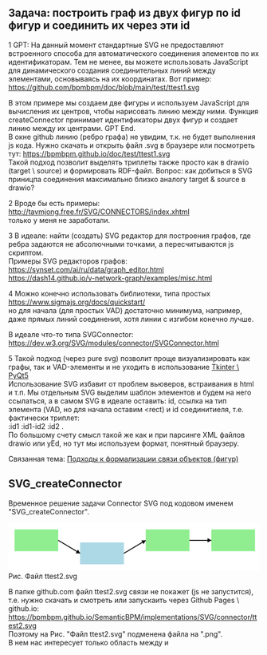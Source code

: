 ## Задача: построить граф из двух фигур по id фигур и соединить их через эти id
1 GPT: На данный момент стандартные SVG не предоставляют встроенного способа для автоматического соединения элементов по их идентификаторам.
Тем не менее, вы можете использовать JavaScript для динамического создания соединительных линий между элементами, основываясь на их координатах. Вот пример: https://github.com/bpmbpm/doc/blob/main/test/ttest1.svg

В этом примере мы создаем две фигуры и используем JavaScript для вычисления их центров, чтобы нарисовать линию между ними. Функция createConnector принимает идентификаторы двух фигур и создает линию между их центрами. GPT End.  
В окне github линию (ребро графа) не увидим, т.к. не будет выполнения js кода. Нужно скачать и открыть файл .svg в браузере или посмотреть тут: 
https://bpmbpm.github.io/doc/test/ttest1.svg  
Такой подход позволит выделять триплеты также просто как в drawio (target \ source) и формировать RDF-файл. Вопрос: как добиться в SVG приницпа соединения максимально близко аналогу target & source в drawio?

2 Вроде бы есть примеры: 
http://tavmjong.free.fr/SVG/CONNECTORS/index.xhtml  
только у меня не заработали.

3 В идеале: найти (создать) SVG редактор для построения графов, где ребра задаются не абсолючными точками, а пересчитываются js скриптом.  
Примеры SVG редакторов графов:  
https://synset.com/ai/ru/data/graph_editor.html  
https://dash14.github.io/v-network-graph/examples/misc.html

4 Можно конечно использовать библиотеки, типа простых https://www.sigmajs.org/docs/quickstart/  
но для начала (для простых VAD) достаточно минимума, например, даже прямых линий соединения, хотя линии с изгибом конечно лучше. 

В идеале что-то типа SVGConnector: https://dev.w3.org/SVG/modules/connector/SVGConnector.html 

5 Такой подход (через pure svg) позволит проще визуализировать как графы, так и VAD-элементы и не уходить в использование 
[Tkinter \ PyQt5](https://dzen.ru/a/ZQ5zzw6vlCcnubt-)  
Использование SVG избавит от проблем вьюверов, встраивания в html и т.п. Мы отдельным SVG выделим шаблон элементов и будем на него ссылаться, а в самом SVG в идеале оставить: id, ссылка на тип элемента (VAD, но для начала оставим <rect) и id соединитиеля, т.е. фактически триплет:  
:id1 :id1-id2 :id2 .  
По большому счету смысл такой же как и при парсинге XML файлов drawio или yEd, но тут мы используем формат, понятный браузеру.

Связанная тема: [Подходы к формализации связи объектов (фигур)](https://github.com/bpmbpm/SemanticBPM/blob/main/implementations/drawio/principles.md)
## SVG_createConnector
Временное решение задачи Connector SVG под кодовом именем "SVG_createConnector".  
 
![ttest2.svg](ttest2.png)
Рис. Файл ttest2.svg 

В папке github.com  файл ttest2.svg связи не покажет (js не запустится), т.е. нужно скачать и смотреть или запускаить через Github Pages \ github.io: 
https://bpmbpm.github.io/SemanticBPM/implementations/SVG/connector/ttest2.svg  
Поэтому на Рис. "Файл ttest2.svg" подменена файла на ".png".   
В нем нас интересует только область между </style> и <script>:  
`<rect id="box1" class="boxProcGreen" x="50" y="50" width="100" height="50"/>` \
`<rect id="box2" class="boxProcBlue" x="200" y="80" width="100" height="50" />` \
`<rect id="box3" class="boxProcGreen" x="350" y="50" width="100" height="50" />` \
`<rect id="box4" class="boxProcGreen" x="500" y="50" width="100" height="50" />` \
Будем считать, что в этих строчках только id="box1", id="box2" и т.п. id объектов с координатами, а стили фигур (объектов) заданы в отдельно (вообще в одном на всех отдельном файле - трафарете \ шаблоне).  
Таким образом мы задали объекты, что соответсвует RDF:  
`:box1 vad:hasType :boxProcGreen .`  
Отношение :hasNext задается через `createConnector('box1', 'box2');` \
Таким образом, фактически в формате SVG мы записали тотже RDF и задача парсинга свелась к минимуму. В дальнейшем мы из SVG файла уберем во внешние файлы как сам шаблон (трафарет), так и js. Сейчас это сложно, т.к. придется работать с серверным js, но в рамках макетирования проще с браузерным. Это все из-за проблем с CORS (когда то таких проблем не было):
- [CORSRequestNotHttp](https://stackoverflow.com/questions/59581827/track-unsafe-attempt-to-load-url-from-frame-with-url)
- [Почему не грузятся SVG картинки без сервера?](https://ru.stackoverflow.com/questions/830756/%D0%9F%D0%BE%D1%87%D0%B5%D0%BC%D1%83-%D0%BD%D0%B5-%D0%B3%D1%80%D1%83%D0%B7%D1%8F%D1%82%D1%81%D1%8F-svg-%D0%BA%D0%B0%D1%80%D1%82%D0%B8%D0%BD%D0%BA%D0%B8-%D0%B1%D0%B5%D0%B7-%D1%81%D0%B5%D1%80%D0%B2%D0%B5%D1%80%D0%B0)

Поэтому предлагаю на первом этапе использовать SVG в предложенном формате (SVG_createConnector) и вообще формировать его (SVG-файл) пока руками. В дальнейшем мы его разделим (на шаблон и js). Форматы drawio, yEd и т.п. это по сути такие же js-блоки, которые примерно также обрабатывают source \ target и дополнительные навороты этих форматов (пользовательские данные фигур и т.п.). Нам чтобы быстрее продвинуться с MVP можно съекономить время, взяв за онову предложенный формат в ttest2.svg.

Еще раз: **ttest2.svg** - это по сути тот же RDF, представленный в блоке между </style> и <script> и после "// Создаем соединения между элементами".
Таким образом для стартового макета у нас будет набор SVG (в формате SVG_createConnector) и набор соответсвующих TriG, что позволит перейти сразу к GUI и работе с ARIS-оболочкой. Потом мы "докрутим" парсинг yEd, drawio и др.  

